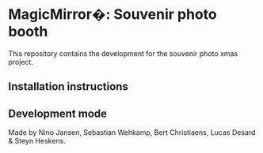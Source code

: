 
# MagicMirror�: Souvenir photo booth
This repository contains the development for the souvenir photo xmas project.

## Installation instructions

## Development mode
Made by Nino Jansen, Sebastian Wehkamp, Bert Christiaens, Lucas Desard & Steyn Heskens.